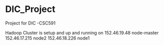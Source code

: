 # DIC_Project
Project for DIC -CSC591

Hadoop Cluster is setup and up and running on
152.46.19.48 node-master
152.46.17.215 node2
152.46.18.226 node1
